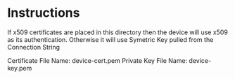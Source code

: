 # Instructions

If x509 certificates are placed in this directory then the device will use x509 as its authentication.  Otherwise it will use Symetric Key pulled from the Connection String

Certificate File Name:  device-cert.pem
Private Key File Name:  device-key.pem
